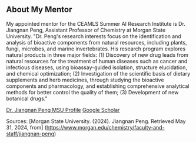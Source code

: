 ## About My Mentor

My appointed mentor for the CEAMLS Summer AI Research Institute is Dr. Jiangnan Peng, Assistant Professor of Chemistry at Morgan State University. "Dr. Peng's research interests focus on the identification and analysis of bioactive components from natural resources, including plants, fungi, microbes, and marine invertebrates. His research program explores natural products in three major fields: (1) Discovery of new drug leads from natural resources for the treatment of human diseases such as cancer and infectious diseases, using bioassay-guided isolation, structure elucidation, and chemical optimization; (2) Investigation of the scientific basis of dietary supplements and herb medicines, through studying the bioactive components and pharmacology, and establishing comprehensive analytical methods for better control the quality of them; (3) Development of new botanical drugs." 

[Dr. Jiangnan Peng MSU Profile]([https://htilua.org/about-the-pi](https://www.morgan.edu/chemistry/faculty-and-staff/jiangnan-peng))
[Google Scholar](https://scholar.google.com/citations?user=owO1V04AAAAJ&hl=en)

Sources:
[Morgan State University. (2024). Jiangnan Peng. Retrieved May 31, 2024, from] (https://www.morgan.edu/chemistry/faculty-and-staff/jiangnan-peng)




